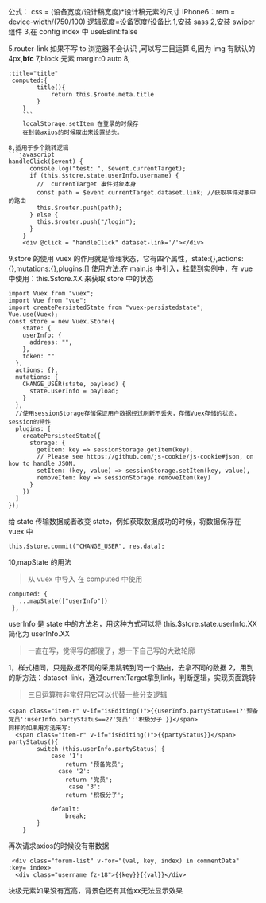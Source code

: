 ﻿公式：
css = (设备宽度/设计稿宽度)\*设计稿元素的尺寸
iPhone6：rem = device-width/(750/100)
逻辑宽度=设备宽度/设备比
1,安装 sass
2,安装 swiper 组件
3,在 config index 中 useEslint:false

5,router-link 如果不写 to 浏览器不会认识 ,可以写三目运算
6,因为 img 有默认的 4px,**bfc**
7,block 元素 margin:0 auto
8,

````
:title="title"
 computed:{
        title(){
            return this.$route.meta.title
        }
    }
    ```
    localStorage.setItem 在登录的时候存
    在封装axios的时候取出来设置给头。

8,适用于多个跳转逻辑
```javascript
handleClick($event) {
      console.log("test: ", $event.currentTarget);
      if (this.$store.state.userInfo.username) {
        //  currentTarget 事件对象本身
        const path = $event.currentTarget.dataset.link; //获取事件对象中的路由
        this.$router.push(path);
      } else {
        this.$router.push("/login");
      }
    }
    <div @click = "handleClick" dataset-link='/'></div>

````

9,store 的使用
vuex 的作用就是管理状态，它有四个属性，state:{},actions:{},mutations:{},plugins:[]
使用方法:在 main.js 中引入，挂载到实例中，在 vue 中使用：this.$store.XX 来获取 store 中的状态

```
import Vuex from "vuex";
import Vue from "vue";
import createPersistedState from "vuex-persistedstate";
Vue.use(Vuex);
const store = new Vuex.Store({
    state: {
    userInfo: {
      address: "",
    },
    token: ""
  },
  actions: {},
  mutations: {
    CHANGE_USER(state, payload) {
      state.userInfo = payload;
    }
  },
  //使用sessionStorage存储保证用户数据经过刷新不丢失，存储Vuex存储的状态，session的特性
  plugins: [
    createPersistedState({
      storage: {
        getItem: key => sessionStorage.getItem(key),
        // Please see https://github.com/js-cookie/js-cookie#json, on how to handle JSON.
        setItem: (key, value) => sessionStorage.setItem(key, value),
        removeItem: key => sessionStorage.removeItem(key)
      }
    })
  ]
});
```

给 state 传输数据或者改变 state，例如获取数据成功的时候，将数据保存在 vuex 中

```
this.$store.commit("CHANGE_USER", res.data);
```

10,mapState 的用法

> 从 vuex 中导入
> 在 computed 中使用

```
computed: {
   ...mapState(["userInfo"])
 },
```
userInfo 是 state 中的方法名，用这种方式可以将 this.$store.state.userInfo.XX 简化为 userInfo.XX


>一直在写，觉得写的都傻了，想一下自己写的大致轮廓


1，样式相同，只是数据不同的采用跳转到同一个路由，去拿不同的数据
2，用到的新方法：dataset-link，通过currentTarget拿到link，判断逻辑，实现页面跳转

>三目运算符非常好用它可以代替一些分支逻辑
```
<span class="item-r" v-if="isEditing()">{{userInfo.partyStatus==1?'预备党员':userInfo.partyStatus==2?'党员':'积极分子'}}</span>
同样的如果用方法来写:
  <span class="item-r" v-if="isEditing()">{{partyStatus}}</span>
partyStatus(){
        switch (this.userInfo.partyStatus) {
            case '1':
                return '预备党员';
              case '2':
                return '党员';
                 case '3':
                return '积极分子';
        
            default:
                break;
        }
    }
```

再次请求axios的时候没有带数据

```
 <div class="forum-list" v-for="(val, key, index) in commentData" :key= index>
  <div class="username fz-18">{{key}}{{val}}</div>

  ```
  块级元素如果没有宽高，背景色还有其他xx无法显示效果